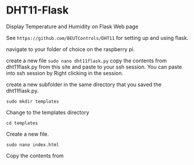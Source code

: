 # DHT11-Flask
Display Temperature and Humidity on Flask Web page

See ```https://github.com/BEUTControls/DHT11``` for setting up and using flask.

navigate to your folder of choice on the raspberry pi.

create a new file ```sudo nano dht11flask.py``` copy the contents from dht11flask.py from this site and paste to your ssh session. You can paste into ssh session by Right clicking in the session.

create a new subfolder in the same directory that you saved the dht11flask.py.

```sudo mkdir templates```

Change to the templates directory

```cd templates```

Create a new file.

```sudo nano index.html```

Copy the contents from 


